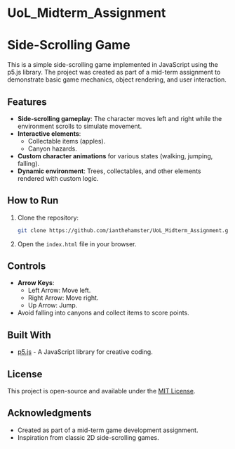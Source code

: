 # UoL_Midterm_Assignment

# Side-Scrolling Game

This is a simple side-scrolling game implemented in JavaScript using the p5.js library. The project was created as part of a mid-term assignment to demonstrate basic game mechanics, object rendering, and user interaction.

## Features

- **Side-scrolling gameplay**: The character moves left and right while the environment scrolls to simulate movement.
- **Interactive elements**:
  - Collectable items (apples).
  - Canyon hazards.
- **Custom character animations** for various states (walking, jumping, falling).
- **Dynamic environment**: Trees, collectables, and other elements rendered with custom logic.

## How to Run

1. Clone the repository:
   ```bash
   git clone https://github.com/ianthehamster/UoL_Midterm_Assignment.git
   ```
2. Open the `index.html` file in your browser.

## Controls

- **Arrow Keys**:
  - Left Arrow: Move left.
  - Right Arrow: Move right.
  - Up Arrow: Jump.
- Avoid falling into canyons and collect items to score points.

## Built With

- [p5.js](https://p5js.org/) - A JavaScript library for creative coding.

## License

This project is open-source and available under the [MIT License](LICENSE).

## Acknowledgments

- Created as part of a mid-term game development assignment.
- Inspiration from classic 2D side-scrolling games.
